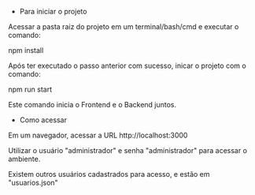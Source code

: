 - Para iniciar o projeto

Acessar a pasta raiz do projeto em um terminal/bash/cmd e executar o comando:

npm install

Após ter executado o passo anterior com sucesso, inicar o projeto com o comando:

npm run start

Este comando inicia o Frontend e o Backend juntos.

- Como acessar

Em um navegador, acessar a URL http://localhost:3000

Utilizar o usuário "administrador" e senha "administrador" para acessar o ambiente.

Existem outros usuários cadastrados para acesso, e estão em "usuarios.json"